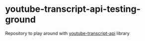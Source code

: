# youtube-transcript-api-testing-ground
Repository to play around with [youtube-transcript-api](https://github.com/jdepoix/youtube-transcript-api) library
